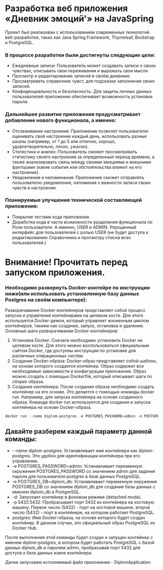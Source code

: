 # Разработка веб приложения «Дневник эмоций'» на JavaSpring



Проект был реализован с использованием современных технологий веб-разработки, таких как Java Spring Framework, Thymeleaf, Bootstrap и PostgreSQL.


### В процессе разработки были достигнуты следующие цели:
- Ежедневные записи: Пользователь может создавать записи о своих чувствах, описывать свои переживания и выражать свои мысли.
- Просмотр и редактирование записей в своём дневнике.
- Просматривать справочник чувст, для подсказки заполнения своих записей.
- Конфиденциальность и безопасность: Для защиты личных данных пользователей приложение обеспечивает возможность установки пароля.


### Дальнейшее развитие приложения предусматривает добавление нового функционала, а именно:

- Отслеживание настроения: Приложение позволит пользователю оценивать своё настроение каждый день, использовать разные шкалы (например, от 1 до 5 или отлично, хорошо, удовлетворительно, плохо, ужасно).
- Статистика и анализ: Пользователь сможет просматривать статистику своего настроения за определенный период времени, а также анализировать связь между своими эмоциями и внешними факторами (какие события или обстоятельства влияют на его настроение).
- Уведомления и напоминания: Приложение сможет отправлять пользователю уведомления, напоминая о важности записи своих чувств и настроения.


### Планируемые улучшения технической составляющей приложения:

- Покрытие тестами кода приложения.
- Доработка кода в части возможности разделения функционала по Роли пользователя.
А именно, USER и ADMIN. Упрощенный интерфейс для пользователей с ролью USER (не будет доступа к редактированию Справочника и просмотру списка всех пользователей.)


# Внимание! Прочитать перед запуском приложения.

### Необходимо развернуть Docker-контейре по инструкции ниже(или использовать установленную базу данных Postgres на своём компьютере):

Разворачивание Docker-контейнеров представляет собой процесс запуска и управления контейнерами на целевом хосте. Для этого используется Docker-демон, который управляет жизненным циклом контейнеров, такими как создание, запуск, остановка и удаление.
Основные шаги разворачивания Docker-контейнеров:
1.	Установка Docker: Сначала необходимо установить Docker на целевом хосте. Для этого можно воспользоваться официальным сайтом Docker, где доступны инструкции по установке для различных операционных систем.
2.	Создание Docker-образа: Docker-образ представляет собой шаблон, на основе которого создается контейнер. Образ содержит все необходимые зависимости и конфигурации приложения. Образ можно создать с помощью Dockerfile, который описывает шаги по сборке образа.
3.	Создание контейнера: После создания образа необходимо создать контейнер на его основе. Это делается с помощью команды docker run. Например, для запуска контейнера на основе созданного образа:
Команда docker run используется для создания и запуска контейнера на основе Docker-образа. 

```powerShell
docker run --name diplom-postgres -e POSTGRES_PASSWORD=admin -e POSTGRES_DB=diplom_db -d -p 5432:5432 postgres
```

## Давайте разберем каждый параметр данной команды:
-	--name diplom-postgres: Устанавливает имя контейнера как diplom-postgres. Это удобно для идентификации контейнера при его управлении.
-	-e POSTGRES_PASSWORD=admin: Устанавливает переменную окружения POSTGRES_PASSWORD со значением admin для задания пароля для пользователя postgres в базе данных PostgreSQL.
-	-e POSTGRES_DB=diplom_db: Устанавливает переменную окружения POSTGRES_DB со значением diplom_db для создания базы данных с именем diplom_db в PostgreSQL.
-	-d: Запускает контейнер в фоновом режиме (detached mode).
-	-p 5432:5432: Пробрасывает порт 5432 из контейнера на хостовую машину. Первое число (5432) - порт на хостовой машине, второе число (5432) - порт в контейнере, на котором работает PostgreSQL.
-	postgres: Имя Docker-образа, на основе которого будет создан контейнер. В данном случае, это официальный образ PostgreSQL из Docker Hub.

После выполнения этой команды будет создан и запущен контейнер с именем diplom-postgres, в котором будет работать PostgreSQL с базой данных diplom_db и паролем admin, пробрасывая порт 5432 для доступа к базе данных извне контейнера.

Далее запускаем исполняемый файл приложения - DiplomApplication








